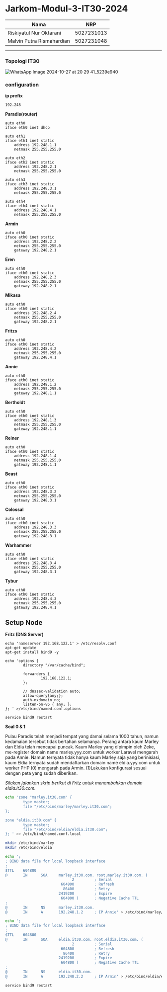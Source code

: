 # Jarkom-Modul-3-IT30-2024

| Nama | NRP |
|---------------------------|------------|
|Riskiyatul Nur Oktarani | 5027231013 |
|Malvin Putra Rismahardian | 5027231048 |

<hr>

### Topologi IT30

![WhatsApp Image 2024-10-27 at 20 29 41_5239e940](https://github.com/user-attachments/assets/a3c7f5e4-36c1-44ed-91d7-9ed17bf97597)


### configuration

**ip prefix**
```
192.248
```

**Paradis(router)**

```
auto eth0
iface eth0 inet dhcp

auto eth1
iface eth1 inet static
	address 192.248.1.1
	netmask 255.255.255.0

auto eth2
iface eth2 inet static
	address 192.248.2.1
	netmask 255.255.255.0

auto eth3
iface eth3 inet static
	address 192.248.3.1
	netmask 255.255.255.0

auto eth4
iface eth4 inet static
	address 192.248.4.1
	netmask 255.255.255.0
```

**Armin**

```
auto eth0
iface eth0 inet static
	address 192.248.2.2
	netmask 255.255.255.0
	gateway 192.248.2.1
```

**Eren**
```
auto eth0
iface eth0 inet static
	address 192.248.2.3
	netmask 255.255.255.0
	gateway 192.248.2.1
```

**Mikasa**
```
auto eth0
iface eth0 inet static
	address 192.248.2.4
	netmask 255.255.255.0
	gateway 192.248.2.1
```

**Fritzs**
```
auto eth0
iface eth0 inet static
	address 192.248.4.2
	netmask 255.255.255.0
	gateway 192.248.4.1
```

**Annie**
```
auto eth0
iface eth0 inet static
	address 192.248.1.2
	netmask 255.255.255.0
	gateway 192.248.1.1
```

**Bertholdt**
```
auto eth0
iface eth0 inet static
	address 192.248.1.3
	netmask 255.255.255.0
	gateway 192.248.1.1
```

**Reiner**
```
auto eth0
iface eth0 inet static
	address 192.248.1.4
	netmask 255.255.255.0
	gateway 192.248.1.1
```

**Beast**
```
auto eth0
iface eth0 inet static
	address 192.248.3.2
	netmask 255.255.255.0
	gateway 192.248.3.1
```

**Colossal**
```
auto eth0
iface eth0 inet static
	address 192.248.3.3
	netmask 255.255.255.0
	gateway 192.248.3.1
```

**Warhammer**
```
auto eth0
iface eth0 inet static
	address 192.248.3.4
	netmask 255.255.255.0
	gateway 192.248.3.1
```

**Tybur**
```
auto eth0
iface eth0 inet static
	address 192.248.4.3
	netmask 255.255.255.0
	gateway 192.248.4.1
```

## Setup Node

**Fritz (DNS Server)**
```
echo 'nameserver 192.168.122.1' > /etc/resolv.conf
apt-get update
apt-get install bind9 -y

echo 'options {
        directory "/var/cache/bind";

        forwarders {
                192.168.122.1;
        };

        // dnssec-validation auto;
        allow-query{any;};
        auth-nxdomain no;
        listen-on-v6 { any; };
}; ' >/etc/bind/named.conf.options

service bind9 restart
```

**Soal 0 & 1**

Pulau Paradis telah menjadi tempat yang damai selama 1000 tahun, namun kedamaian tersebut tidak bertahan selamanya. Perang antara kaum Marley dan Eldia telah mencapai puncak. Kaum Marley yang dipimpin oleh Zeke, me-register domain name marley.yyy.com untuk worker Laravel mengarah pada Annie. Namun ternyata tidak hanya kaum Marley saja yang berinisiasi, kaum Eldia ternyata sudah mendaftarkan domain name eldia.yyy.com untuk worker PHP (0) mengarah pada Armin. (1)Lakukan konfigurasi sesuai dengan peta yang sudah diberikan.

*Silakan jalankan skrip berikut di Fritz untuk menambahkan domain eldia.it30.com.*

```bash
echo 'zone "marley.it30.com" { 
        type master; 
        file "/etc/bind/marley/marley.it30.com";
};

zone "eldia.it30.com" {
        type master;
        file "/etc/bind/eldia/eldia.it30.com";
}; ' >> /etc/bind/named.conf.local

mkdir /etc/bind/marley
mkdir /etc/bind/eldia

echo ';
; BIND data file for local loopback interface
;
$TTL    604800
@       IN      SOA     marley.it30.com. root.marley.it30.com. (
                              2         ; Serial
                         604800         ; Refresh
                          86400         ; Retry
                        2419200         ; Expire
                         604800 )       ; Negative Cache TTL
;
@       IN      NS      marley.it30.com.
@       IN      A       192.248.1.2     ; IP Annie' > /etc/bind/marley/marley.it30.com

echo ';
; BIND data file for local loopback interface
;
$TTL    604800
@       IN      SOA     eldia.it30.com. root.eldia.it30.com. (
                              2         ; Serial
                         604800         ; Refresh
                          86400         ; Retry
                        2419200         ; Expire
                         604800 )       ; Negative Cache TTL
;
@       IN      NS      eldia.it30.com.
@       IN      A       192.248.2.2     ; IP Armin' > /etc/bind/eldia/eldia.it30.com

service bind9 restart
```
